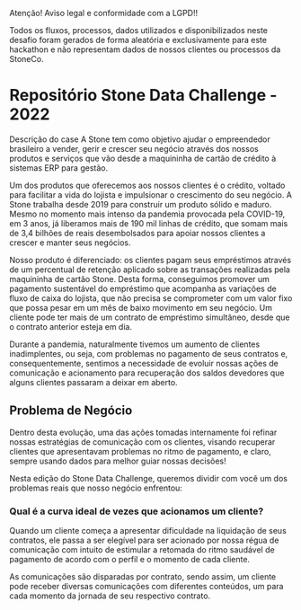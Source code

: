 
Atenção! Aviso legal e conformidade com a LGPD!!

Todos os fluxos, processos, dados utilizados e disponibilizados neste desafio
foram gerados de forma aleatória e exclusivamente para este hackathon e não
representam dados de nossos clientes ou processos da StoneCo.

# Repositório Stone Data Challenge - 2022

Descrição do case
A Stone tem como objetivo ajudar o empreendedor brasileiro a vender, gerir e crescer
seu negócio através dos nossos produtos e serviços que vão desde a maquininha de cartão de
crédito à sistemas ERP para gestão.

Um dos produtos que oferecemos aos nossos clientes é o crédito, voltado para facilitar
a vida do lojista e impulsionar o crescimento do seu negócio. A Stone trabalha desde 2019 para
construir um produto sólido e maduro. Mesmo no momento mais intenso da pandemia provocada
pela COVID-19, em 3 anos, já liberamos mais de 190 mil linhas de crédito, que somam mais de
3,4 bilhões de reais desembolsados para apoiar nossos clientes a crescer e manter seus
negócios.

Nosso produto é diferenciado: os clientes pagam seus empréstimos através de um
percentual de retenção aplicado sobre as transações realizadas pela maquininha de
cartão Stone. Desta forma, conseguimos promover um pagamento sustentável do empréstimo
que acompanha as variações de fluxo de caixa do lojista, que não precisa se comprometer com
um valor fixo que possa pesar em um mês de baixo movimento em seu negócio. Um cliente
pode ter mais de um contrato de empréstimo simultâneo, desde que o contrato anterior
esteja em dia.

Durante a pandemia, naturalmente tivemos um aumento de clientes inadimplentes, ou
seja, com problemas no pagamento de seus contratos e, consequentemente, sentimos a
necessidade de evoluir nossas ações de comunicação e acionamento para recuperação
dos saldos devedores que alguns clientes passaram a deixar em aberto.

## Problema de Negócio 

Dentro desta evolução, uma das ações tomadas internamente foi refinar nossas
estratégias de comunicação com os clientes, visando recuperar clientes que apresentavam
problemas no ritmo de pagamento, e claro, sempre usando dados para melhor guiar nossas
decisões!

Nesta edição do Stone Data Challenge, queremos dividir com você um dos problemas
reais que nosso negócio enfrentou:

### Qual é a curva ideal de vezes que acionamos um cliente?

Quando um cliente começa a apresentar dificuldade na liquidação de seus contratos, ele
passa a ser elegível para ser acionado por nossa régua de comunicação com intuito de
estimular a retomada do ritmo saudável de pagamento de acordo com o perfil e o momento de
cada cliente.

As comunicações são disparadas por contrato, sendo assim, um cliente pode
receber diversas comunicações com diferentes conteúdos, um para cada momento da jornada
de seu respectivo contrato.
